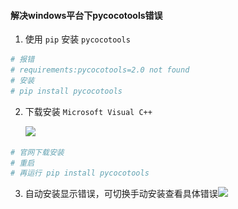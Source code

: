 #### 解决windows平台下pycocotools错误

1. 使用 `pip` 安装 `pycocotools`

``` python
# 报错
# requirements:pycocotools=2.0 not found
# 安装
# pip install pycocotools
```

2. 下载安装 `Microsoft Visual C++`

   ![](E:\Typora\img\yolo环境.PNG)

```python
# 官网下载安装
# 重启
# 再运行 pip install pycocotools
```

3. 自动安装显示错误，可切换手动安装查看具体错误![](..\..\img\yolo环境安装.PNG)